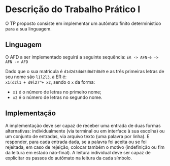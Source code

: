 # Descrição do Trabalho Prático I

O TP proposto consiste em implementar um autômato finito determinístico para a sua linguagem.

## Linguagem 

O AFD a ser implementado seguirá a seguinte sequência: `ER -> AFN-e -> AFN -> AFD`

Dado que o sua matrícula é `d1d2d3d4d5d6d7d8d9` e as três primeiras letras de seu nome são `l1l2l3`, a ER é:  
`x1(d2l1 + d9l2)^+ x2`, sendo o `x` da forma:

* `x1` é o número de letras no primeiro nome;
* `x2` é o número de letras no segundo nome.

## Implementação

A implementação deve ser capaz de receber uma entrada de duas formas alternativas: individualmente (via terminal ou em interface à sua escolha) ou um conjunto de entradas, via arquivo texto (uma palavra por linha). E responder, para cada entrada dada, se a palavra foi aceita ou se foi rejeitada, em caso de rejeição, colocar também o motivo (indefinição ou fim da leitura em estado não-final). A leitura individual deve ser capaz de explicitar os passos do autômato na leitura da cada símbolo.
